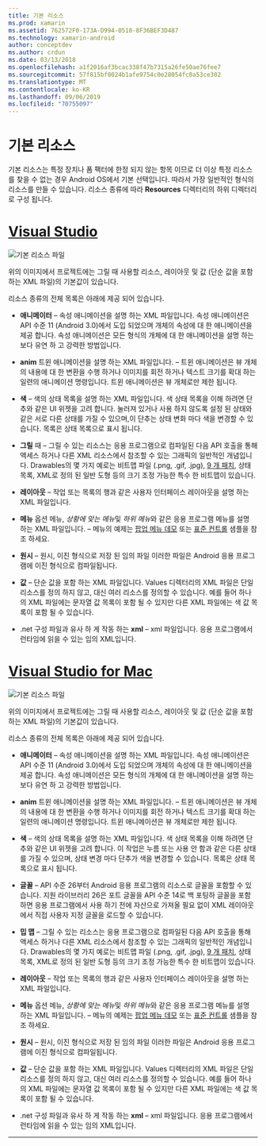 ```yaml
---
title: 기본 리소스
ms.prod: xamarin
ms.assetid: 762572F0-173A-D994-0510-8F36BEF3D487
ms.technology: xamarin-android
author: conceptdev
ms.author: crdun
ms.date: 03/13/2018
ms.openlocfilehash: a1f2016af3bcac338f47b7315a26fe50ae76fee7
ms.sourcegitcommit: 57f815bf0024b1afe9754c0e28054fc0a53ce302
ms.translationtype: MT
ms.contentlocale: ko-KR
ms.lasthandoff: 09/06/2019
ms.locfileid: "70755097"
---
```

# <a name="default-resources"></a>기본 리소스

기본 리소스는 특정 장치나 폼 팩터에 한정 되지 않는 항목 이므로 더 이상 특정 리소스를 찾을 수 없는 경우 Android OS에서 기본 선택입니다. 따라서 가장 일반적인 형식의 리소스를 만들 수 있습니다. 리소스 종류에 따라 **Resources** 디렉터리의 하위 디렉터리로 구성 됩니다.

# <a name="visual-studiotabwindows"></a>[Visual Studio](#tab/windows)

![기본 리소스 파일](default-resources-images/01-resource-files-vs.png)

위의 이미지에서 프로젝트에는 그릴 때 사용할 리소스, 레이아웃 및 값 (단순 값을 포함 하는 XML 파일)의 기본값이 있습니다.

리소스 종류의 전체 목록은 아래에 제공 되어 있습니다.

- **애니메이터** &ndash; 속성 애니메이션을 설명 하는 XML 파일입니다.
   속성 애니메이션은 API 수준 11 (Android 3.0)에서 도입 되었으며 개체의 속성에 대 한 애니메이션을 제공 합니다. 속성 애니메이션은 모든 형식의 개체에 대 한 애니메이션을 설명 하는 보다 유연 하 고 강력한 방법입니다.

- **anim** 트윈 애니메이션을 설명 하는 XML 파일입니다. &ndash; 트윈 애니메이션은 뷰 개체의 내용에 대 한 변환을 수행 하거나 이미지를 회전 하거나 텍스트 크기를 확대 하는 일련의 애니메이션 명령입니다. 트윈 애니메이션은 뷰 개체로만 제한 됩니다.

- **색** &ndash; 색의 상태 목록을 설명 하는 XML 파일입니다. 색 상태 목록을 이해 하려면 단추와 같은 UI 위젯을 고려 합니다.
   눌러져 있거나 사용 하지 않도록 설정 된 상태와 같은 서로 다른 상태를 가질 수 있으며,이 단추는 상태 변화 마다 색을 변경할 수 있습니다. 목록은 상태 목록으로 표시 됩니다.

- **그릴** 때 &ndash; 그릴 수 있는 리소스는 응용 프로그램으로 컴파일된 다음 API 호출을 통해 액세스 하거나 다른 XML 리소스에서 참조할 수 있는 그래픽의 일반적인 개념입니다.
   Drawables의 몇 가지 예로는 비트맵 파일 (.png, .gif, .jpg), [9 개 패치](https://developer.android.com/guide/topics/graphics/2d-graphics.html#nine-patch), 상태 목록, XML로 정의 된 일반 도형 등의 크기 조정 가능한 특수 한 비트맵이 있습니다.

- **레이아웃** &ndash; 작업 또는 목록의 행과 같은 사용자 인터페이스 레이아웃을 설명 하는 XML 파일입니다.

- **메뉴** 옵션 메뉴, *상황에 맞는 메뉴*및 *하위 메뉴*와 같은 응용 프로그램 메뉴를 설명 하는 XML 파일입니다. &ndash; 메뉴의 예제는 [팝업 메뉴 데모](https://docs.microsoft.com/samples/xamarin/monodroid-samples/popupmenudemo) 또는 [표준 컨트롤](https://docs.microsoft.com/samples/xamarin/mobile-samples/standardcontrols/) 샘플을 참조 하세요.

- **원시** &ndash; 원시, 이진 형식으로 저장 된 임의 파일 이러한 파일은 Android 응용 프로그램에 이진 형식으로 컴파일됩니다.

- **값** &ndash; 단순 값을 포함 하는 XML 파일입니다. Values 디렉터리의 XML 파일은 단일 리소스를 정의 하지 않고, 대신 여러 리소스를 정의할 수 있습니다. 예를 들어 하나의 XML 파일에는 문자열 값 목록이 포함 될 수 있지만 다른 XML 파일에는 색 값 목록이 포함 될 수 있습니다.

- .net 구성 파일과 유사 하 게 작동 하는 **xml** &ndash; xml 파일입니다. 응용 프로그램에서 런타임에 읽을 수 있는 임의 XML입니다.

# <a name="visual-studio-for-mactabmacos"></a>[Visual Studio for Mac](#tab/macos)

![기본 리소스 파일](default-resources-images/01-resource-files-xs.png)

위의 이미지에서 프로젝트에는 그릴 때 사용할 리소스, 레이아웃 및 값 (단순 값을 포함 하는 XML 파일)의 기본값이 있습니다.

리소스 종류의 전체 목록은 아래에 제공 되어 있습니다.

- **애니메이터** &ndash; 속성 애니메이션을 설명 하는 XML 파일입니다.
   속성 애니메이션은 API 수준 11 (Android 3.0)에서 도입 되었으며 개체의 속성에 대 한 애니메이션을 제공 합니다. 속성 애니메이션은 모든 형식의 개체에 대 한 애니메이션을 설명 하는 보다 유연 하 고 강력한 방법입니다.

- **anim** 트윈 애니메이션을 설명 하는 XML 파일입니다. &ndash; 트윈 애니메이션은 뷰 개체의 내용에 대 한 변환을 수행 하거나 이미지를 회전 하거나 텍스트 크기를 확대 하는 일련의 애니메이션 명령입니다. 트윈 애니메이션은 뷰 개체로만 제한 됩니다.

- **색** &ndash; 색의 상태 목록을 설명 하는 XML 파일입니다. 색 상태 목록을 이해 하려면 단추와 같은 UI 위젯을 고려 합니다.
   이 작업은 누름 또는 사용 안 함과 같은 다른 상태를 가질 수 있으며, 상태 변경 마다 단추가 색을 변경할 수 있습니다. 목록은 상태 목록으로 표시 됩니다.

- **글꼴** &ndash; API 수준 26부터 Android 응용 프로그램의 리소스로 글꼴을 포함할 수 있습니다. 지원 라이브러리 26은 포트 글꼴을 API 수준 14로 백 포팅하 글꼴을 포함 하면 응용 프로그램에서 사용 하기 전에 자산으로 가져올 필요 없이 XML 레이아웃에서 직접 사용자 지정 글꼴을 로드할 수 있습니다.

- **밉 맵** &ndash; 그릴 수 있는 리소스는 응용 프로그램으로 컴파일된 다음 API 호출을 통해 액세스 하거나 다른 XML 리소스에서 참조할 수 있는 그래픽의 일반적인 개념입니다.
   Drawables의 몇 가지 예로는 비트맵 파일 (.png, .gif, .jpg), [9 개 패치](https://developer.android.com/guide/topics/graphics/2d-graphics.html#nine-patch), 상태 목록, XML로 정의 된 일반 도형 등의 크기 조정 가능한 특수 한 비트맵이 있습니다.

- **레이아웃** &ndash; 작업 또는 목록의 행과 같은 사용자 인터페이스 레이아웃을 설명 하는 XML 파일입니다.

- **메뉴** 옵션 메뉴, *상황에 맞는 메뉴*및 *하위 메뉴*와 같은 응용 프로그램 메뉴를 설명 하는 XML 파일입니다. &ndash; 메뉴의 예제는 [팝업 메뉴 데모](https://docs.microsoft.com/samples/xamarin/monodroid-samples/popupmenudemo) 또는 [표준 컨트롤](https://docs.microsoft.com/samples/xamarin/mobile-samples/standardcontrols/) 샘플을 참조 하세요.

- **원시** &ndash; 원시, 이진 형식으로 저장 된 임의 파일 이러한 파일은 Android 응용 프로그램에 이진 형식으로 컴파일됩니다.

- **값** &ndash; 단순 값을 포함 하는 XML 파일입니다. Values 디렉터리의 XML 파일은 단일 리소스를 정의 하지 않고, 대신 여러 리소스를 정의할 수 있습니다. 예를 들어 하나의 XML 파일에는 문자열 값 목록이 포함 될 수 있지만 다른 XML 파일에는 색 값 목록이 포함 될 수 있습니다.

- .net 구성 파일과 유사 하 게 작동 하는 **xml** &ndash; xml 파일입니다. 응용 프로그램에서 런타임에 읽을 수 있는 임의 XML입니다.

-----
